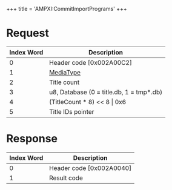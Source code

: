 +++
title = 'AMPXI:CommitImportPrograms'
+++

# Request

| Index Word | Description                                           |
|------------|-------------------------------------------------------|
| 0          | Header code \[0x002A00C2\]                            |
| 1          | [MediaType](Filesystem_services#MediaType "wikilink") |
| 2          | Title count                                           |
| 3          | u8, Database (0 = title.db, 1 = tmp\*.db)             |
| 4          | (TitleCount \* 8) \<\< 8 \| 0x6                       |
| 5          | Title IDs pointer                                     |

# Response

| Index Word | Description                |
|------------|----------------------------|
| 0          | Header code \[0x002A0040\] |
| 1          | Result code                |
